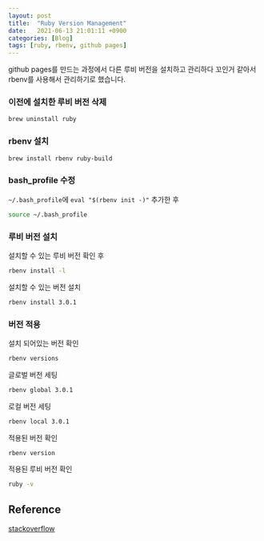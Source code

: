 ```yaml
---
layout: post
title:  "Ruby Version Management"
date:   2021-06-13 21:01:11 +0900
categories: [Blog]
tags: [ruby, rbenv, github pages]
---
```

github pages를 만드는 과정에서 다른 루비 버전을 설치하고 관리하다 꼬인거 같아서 rbenv를 사용해서 관리하기로 했습니다.

### 이전에 설치한 루비 버전 삭제

```bash
brew uninstall ruby
```

### rbenv 설치

```bash
brew install rbenv ruby-build
```

### bash_profile 수정

`~/.bash_profile`에 `eval "$(rbenv init -)"` 추가한 후

```bash
source ~/.bash_profile
```

### 루비 버전 설치

설치할 수 있는 루비 버전 확인 후

```bash
rbenv install -l
```

설치할 수 있는 버전 설치 

```bash
rbenv install 3.0.1
```

### 버전 적용

설치 되어있는 버전 확인

```bash
rbenv versions
```

글로벌 버전 세팅

```bash
rbenv global 3.0.1
```

로컬 버전 세팅

```bash
rbenv local 3.0.1
```

적용된 버전 확인

```bash
rbenv version
```

적용된 루비 버전 확인

```bash
ruby -v
```

## Reference
[stackoverflow](https://stackoverflow.com/questions/61196279/how-to-remove-all-old-ruby-versions-and-version-managers-and-reinstall-a-singl)